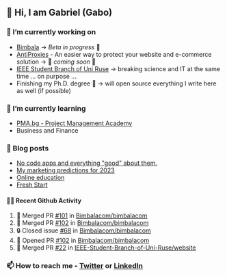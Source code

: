 ## 👋 Hi, I am Gabriel (Gabo)

### 🔭 I’m currently working on
- [Bimbala](https://bimbala.com/) -> *Beta in progress* 🚀
- [AntiProxies](https://antiproxies.com/) - An easier way to protect your website and e-commerce solution -> 🚀 *coming soon* 🚀
- [IEEE Student Branch of Uni Ruse](https://github.com/IEEE-Student-Branch-of-Uni-Ruse) -> breaking science and IT at the same time ... on purpose ...
- Finishing my Ph.D. degree 🤔 -> will open source everything I write here as well (if possible)

### 🌱 I’m currently learning
- [PMA.bg - Project Management Academy](https://pma.bg/)
- Business and Finance

### 📖 Blog posts
<!-- BLOG-POST-LIST:START -->
- [No code apps and everything &quot;good&quot; about them.](https://mrgkanev.eu/posts/no-code-apps-and-everything-good-about-them/)
- [My marketing predictions for 2023](https://mrgkanev.eu/posts/my-marketing-predictions-for-2023/)
- [Online education](https://mrgkanev.eu/posts/online-education/)
- [Fresh Start](https://mrgkanev.eu/posts/fresh-start/)
<!-- BLOG-POST-LIST:END -->

#### 🧑‍💻 Recent Github Activity

<!--START_SECTION:activity-->
1. 🎉 Merged PR [#101](https://github.com/Bimbalacom/bimbalacom/pull/101) in [Bimbalacom/bimbalacom](https://github.com/Bimbalacom/bimbalacom)
2. 🎉 Merged PR [#102](https://github.com/Bimbalacom/bimbalacom/pull/102) in [Bimbalacom/bimbalacom](https://github.com/Bimbalacom/bimbalacom)
3. 🔒 Closed issue [#68](https://github.com/Bimbalacom/bimbalacom/issues/68) in [Bimbalacom/bimbalacom](https://github.com/Bimbalacom/bimbalacom)
4. 💪 Opened PR [#102](https://github.com/Bimbalacom/bimbalacom/pull/102) in [Bimbalacom/bimbalacom](https://github.com/Bimbalacom/bimbalacom)
5. 🎉 Merged PR [#22](https://github.com/IEEE-Student-Branch-of-Uni-Ruse/website/pull/22) in [IEEE-Student-Branch-of-Uni-Ruse/website](https://github.com/IEEE-Student-Branch-of-Uni-Ruse/website)
<!--END_SECTION:activity-->


### 📫 How to reach me - [Twitter](https://twitter.com/mrgkanev) or [LinkedIn](https://www.linkedin.com/in/mrgkanev) 
